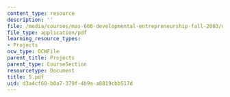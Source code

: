 ```yaml
---
content_type: resource
description: ''
file: /media/courses/mas-666-developmental-entrepreneurship-fall-2003/d3a4cf60b0a7379f4b9aa8819cbb517d_5.pdf
file_type: application/pdf
learning_resource_types:
- Projects
ocw_type: OCWFile
parent_title: Projects
parent_type: CourseSection
resourcetype: Document
title: 5.pdf
uid: d3a4cf60-b0a7-379f-4b9a-a8819cbb517d
---
```

